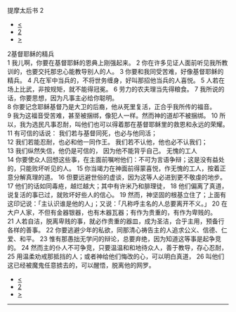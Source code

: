 ﻿





 提摩太后书 2




* [<](bible/2TI01.md)
* [2](bible/2TI.md)
* [>](bible/2TI03.md)



 
2基督耶稣的精兵  
1 我儿啊，你要在基督耶稣的恩典上刚强起来。 
2 你在许多见证人面前听见我所教训的，也要交托那忠心能教导别人的人。 
3 你要和我同受苦难，好像基督耶稣的精兵。 
4 凡在军中当兵的，不将世务缠身，好叫那招他当兵的人喜悦。 
5 人若在场上比武，非按规矩，就不能得冠冕。 
6 劳力的农夫理当先得粮食。 
7 我所说的话，你要思想，因为凡事主必给你聪明。  
8 你要记念耶稣基督乃是大卫的后裔，他从死里复活，正合乎我所传的福音。 
9 我为这福音受苦难，甚至被捆绑，像犯人一样。然而神的道却不被捆绑。 
10 所以，我为选民凡事忍耐，叫他们也可以得着那在基督耶稣里的救恩和永远的荣耀。 
11 有可信的话说： 我们若与基督同死，也必与他同活；  
12 我们若能忍耐，也必和他一同作王。 我们若不认他，他也必不认我们；  
13 我们纵然失信，他仍是可信的， 因为他不能背乎自己。 无愧的工人  
14 你要使众人回想这些事，在主面前嘱咐他们：不可为言语争辩；这是没有益处的，只能败坏听见的人。 
15 你当竭力在神面前得蒙喜悦，作无愧的工人，按着正意分解真理的道。 
16 但要远避世俗的虚谈，因为这等人必进到更不敬虔的地步。 
17 他们的话如同毒疮，越烂越大；其中有许米乃和腓理徒， 
18 他们偏离了真道，说复活的事已过，就败坏好些人的信心。 
19 然而，神坚固的根基立住了；上面有这印记说：「主认识谁是他的人」；又说：「凡称呼主名的人总要离开不义。」 
20 在大户人家，不但有金器银器，也有木器瓦器；有作为贵重的，有作为卑贱的。 
21 人若自洁，脱离卑贱的事，就必作贵重的器皿，成为圣洁，合乎主用，预备行各样的善事。 
22 你要逃避少年的私欲，同那清心祷告主的人追求公义、信德、仁爱、和平。 
23 惟有那愚拙无学问的辩论，总要弃绝，因为知道这等事是起争竞的。 
24 然而主的仆人不可争竞，只要温温和和地待众人，善于教导，存心忍耐， 
25 用温柔劝戒那抵挡的人；或者神给他们悔改的心，可以明白真道， 
26 叫他们这已经被魔鬼任意掳去的，可以醒悟，脱离他的网罗。 
* [<](bible/2TI01.md)
* [2](bible/2TI.md)
* [>](bible/2TI03.md)





---









